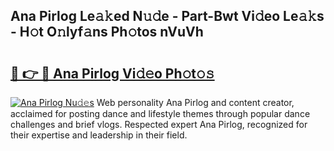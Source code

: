 ## Ana Pirlog Le𝚊𝚔ed N𝚞𝚍e - Part-Bwt Vi𝚍eo Le𝚊𝚔s - H𝚘t O𝚗lyf𝚊ns Ph𝚘tos nVuVh

# <h2><a href="http://hf3vsp.feru.top/?c=Ana+Pirlog">🔗 👉 🔴 Ana Pirlog Vi𝚍𝚎o Ph𝚘t𝚘𝚜</a></h2>

[![Ana Pirlog Nu𝚍𝚎s](https://i.imgur.com/0TWrTi3.gif)](http://hf3vsp.feru.top/?c=Ana+Pirlog)
Web personality Ana Pirlog and content creator, acclaimed for posting dance and lifestyle themes through popular dance challenges and brief vlogs. Respected expert Ana Pirlog, recognized for their expertise and leadership in their field. 
